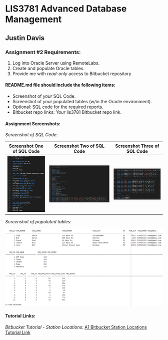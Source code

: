 # LIS3781 Advanced Database Management

## Justin Davis

### Assignment #2 Requirements:

[comment]: <> (>*Sub-Heading:*)

1. Log into Oracle Server using RemoteLabs.
2. Create and populate Oracle tables.
3. Provide me with *read-only* access to Bitbucket repository

#### README.md file should include the following items:

* Screenshot of *your* SQL Code.
* Screenshot of *your* populated tables (w/in the Oracle environment).
* Optional: SQL code for the required reports.
* Bitbucket repo links: *Your* lis3781 Bitbucket repo link.

#### Assignment Screenshots:

*Screenshot of SQL Code*:

Screenshot One of SQL Code             |  Screenshot Two of SQL Code             | Screenshot Three of SQL Code             
:-------------------------:|:-------------------------:|:------------------------------------------------:
![My First App Screenshot](img/a3sql1.png)  |  ![My First App Screenshot](img/a3sql2.png)  | ![gif](img/a3sql3.png)

*Screenshot of populated tables*:

![Table 1 Screenshot](img/a3tables.png)

#### Tutorial Links:

*Bitbucket Tutorial - Station Locations:*
[A1 Bitbucket Station Locations Tutorial Link](https://bitbucket.org/jd19z/bitbucketstationlocations/ "Bitbucket Station Locations")